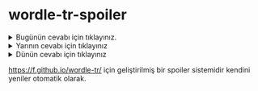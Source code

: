 # wordle-tr-spoiler

<details>
  <summary>Bugünün cevabı için tıklayınız.</summary>
  <br>
    <b> beniz </b>
</details>

<details>
  <summary>Yarının cevabı için tıklayınız</summary>
  <br>
   <b> aport </b>
</details>

<details>
  <summary>Dünün cevabı için tıklayınız </summary>
  <br>
  <b> vukuf </b>
</details>

https://f.github.io/wordle-tr/ için geliştirilmiş bir spoiler sistemidir kendini yeniler otomatik olarak.

